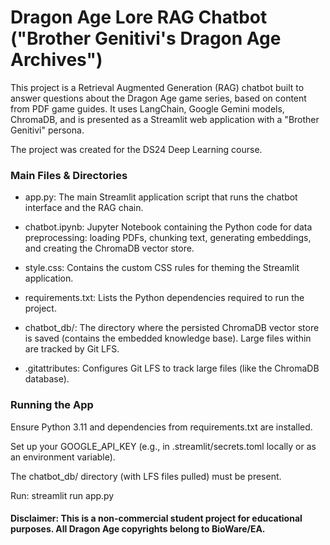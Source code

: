 # Dragon Age Lore RAG Chatbot ("Brother Genitivi's Dragon Age Archives")

This project is a Retrieval Augmented Generation (RAG) chatbot built to answer questions about the Dragon Age game series, based on content from PDF game guides. It uses LangChain, Google Gemini models, ChromaDB, and is presented as a Streamlit web application with a "Brother Genitivi" persona.  

The project was created for the DS24 Deep Learning course.  

### Main Files & Directories

* app.py: The main Streamlit application script that runs the chatbot interface and the RAG chain.

* chatbot.ipynb: Jupyter Notebook containing the Python code for data preprocessing: loading PDFs, chunking text, generating embeddings, and creating the ChromaDB vector store.

* style.css: Contains the custom CSS rules for theming the Streamlit application.

* requirements.txt: Lists the Python dependencies required to run the project.

* chatbot_db/: The directory where the persisted ChromaDB vector store is saved (contains the embedded knowledge base). Large files within are tracked by Git LFS.

* .gitattributes: Configures Git LFS to track large files (like the ChromaDB database).

### Running the App

Ensure Python 3.11 and dependencies from requirements.txt are installed.  

Set up your GOOGLE_API_KEY (e.g., in .streamlit/secrets.toml locally or as an environment variable).  

The chatbot_db/ directory (with LFS files pulled) must be present.  

Run: streamlit run app.py  

#### Disclaimer: This is a non-commercial student project for educational purposes. All Dragon Age copyrights belong to BioWare/EA.
